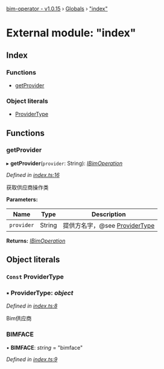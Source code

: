 [bim-operator - v1.0.15](../README.md) › [Globals](../globals.md) › ["index"](_index_.md)

# External module: "index"

## Index

### Functions

* [getProvider](_index_.md#getprovider)

### Object literals

* [ProviderType](_index_.md#const-providertype)

## Functions

###  getProvider

▸ **getProvider**(`provider`: String): *[IBimOperation](../interfaces/_interface_.ibimoperation.md)*

*Defined in [index.ts:16](https://github.com/youkaisteve/bim-operator/blob/21eefcc/src/index.ts#L16)*

获取供应商操作类

**Parameters:**

Name | Type | Description |
------ | ------ | ------ |
`provider` | String | 提供方名字，@see [ProviderType](_index_.md#const-providertype)  |

**Returns:** *[IBimOperation](../interfaces/_interface_.ibimoperation.md)*

## Object literals

### `Const` ProviderType

### ▪ **ProviderType**: *object*

*Defined in [index.ts:8](https://github.com/youkaisteve/bim-operator/blob/21eefcc/src/index.ts#L8)*

Bim供应商

###  BIMFACE

• **BIMFACE**: *string* = "bimface"

*Defined in [index.ts:9](https://github.com/youkaisteve/bim-operator/blob/21eefcc/src/index.ts#L9)*
